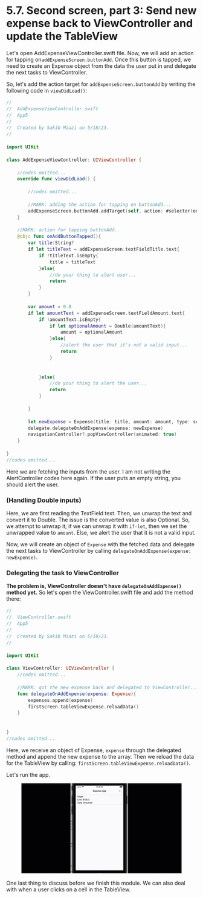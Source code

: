 # 5.7. Second screen, part 3: Send new expense back to ViewController and update the TableView

Let's open AddExpenseViewController.swift file. Now, we will add an action for tapping on`addExpenseScreen.buttonAdd`. Once this button is tapped, we need to create an Expense object from the data the user put in and delegate the next tasks to ViewController.

So, let's add the action target for `addExpenseScreen.buttonAdd` by writing the following code in `viewDidLoad()`:

```swift
//
//  AddExpenseViewController.swift
//  App5
//
//  Created by Sakib Miazi on 5/18/23.
//

import UIKit

class AddExpenseViewController: UIViewController {
    
    //codes omitted...
    override func viewDidLoad() {
        
        //codes omitted...
        
        //MARK: adding the action for tapping on buttonAdd...
        addExpenseScreen.buttonAdd.addTarget(self, action: #selector(onAddButtonTapped), for: .touchUpInside)
    }
    
    //MARK: action for tapping buttonAdd..
    @objc func onAddButtonTapped(){
        var title:String?
        if let titleText = addExpenseScreen.textFieldTitle.text{
            if !titleText.isEmpty{
                title = titleText
            }else{
                //do your thing to alert user...
                return
            }
        }
        
        var amount = 0.0
        if let amountText = addExpenseScreen.textFieldAmount.text{
            if !amountText.isEmpty{
                if let optionalAmount = Double(amountText){
                    amount = optionalAmount
                }else{
                    //alert the user that it's not a valid input...
                    return
                }
            
                
            }else{
                //do your thing to alert the user...
                return
            }
            
        }
        
        let newExpense = Expense(title: title, amount: amount, type: selectedType)
        delegate.delegateOnAddExpense(expense: newExpense)
        navigationController?.popViewController(animated: true)
    }

}
//codes omitted...
```

Here we are fetching the inputs from the user. I am not writing the AlertController codes here again. If the user puts an empty string, you should alert the user.

### (Handling Double inputs)

Here, we are first reading the TextField text. Then, we unwrap the text and convert it to Double. The issue is the converted value is also Optional. So, we attempt to unwrap it; if we can unwrap it with `if-let`, then we set the unwrapped value to `amount`. Else, we alert the user that it is not a valid input.

Now, we will create an object of `Expense` with the fetched data and delegate the next tasks to ViewController by calling `delegateOnAddExpense(expense: newExpense)`.

### Delegating the task to ViewController

**The problem is, ViewController doesn't have `delegateOnAddExpense()` method yet.** So let's open the ViewController.swift file and add the method there:

```swift
//
//  ViewController.swift
//  App5
//
//  Created by Sakib Miazi on 5/18/23.
//

import UIKit

class ViewController: UIViewController {
    //codes omitted...
    
    //MARK: got the new expense back and delegated to ViewController...
    func delegateOnAddExpense(expense: Expense){
        expenses.append(expense)
        firstScreen.tableViewExpense.reloadData()
    }


}
//codes omitted...
```

Here, we receive an object of Expense, `expense` through the delegated method and append the new expense to the array. Then we reload the data for the TableView by calling: `firstScreen.tableViewExpense.reloadData()`.

Let's run the app.

<figure><img src="../.gitbook/assets/5.6.1.three (1).gif" alt=""><figcaption></figcaption></figure>

One last thing to discuss before we finish this module. We can also deal with when a user clicks on a cell in the TableView.
